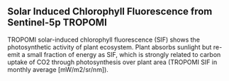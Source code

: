 ## Solar Induced Chlorophyll Fluorescence from Sentinel-5p TROPOMI


TROPOMI solar-induced chlorophyll fluorescence (SIF) shows the photosynthetic activity of plant ecosystem.
Plant absorbs sunlight but re-emit a small fraction of energy as SIF, which is strongly related to carbon uptake of CO2 through photosynthesis over plant area (TROPOMI SIF in monthly average [mW/m2/sr/nm]).
